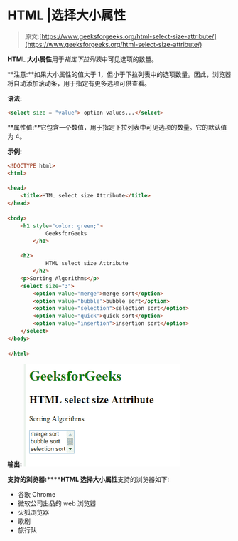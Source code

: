 # HTML |选择大小属性

> 原文:[https://www.geeksforgeeks.org/html-select-size-attribute/](https://www.geeksforgeeks.org/html-select-size-attribute/)

**HTML 大小属性**用于*指定下拉列表*中可见选项的数量。

**注意:**如果大小属性的值大于 1，但小于下拉列表中的选项数量。因此，浏览器将自动添加滚动条，用于指定有更多选项可供查看。

**语法:**

```html
<select size = "value"> option values...</select> 
```

**属性值:**它包含一个数值，用于指定下拉列表中可见选项的数量。它的默认值为 4。

**示例:**

```html
<!DOCTYPE html>
<html>

<head>
    <title>HTML select size Attribute</title>
</head>

<body>
    <h1 style="color: green;"> 
            GeeksforGeeks 
        </h1>

    <h2> 
            HTML select size Attribute 
        </h2>
    <p>Sorting Algorithms</p>
    <select size="3">
        <option value="merge">merge sort</option>
        <option value="bubble">bubble sort</option>
        <option value="selection">selection sort</option>
        <option value="quick">quick sort</option>
        <option value="insertion">insertion sort</option>
    </select>
</body>

</html>
```

**输出:**
![](img/6c5786fe2700d05e531abcaa6bb3ff71.png)

**支持的浏览器:****HTML 选择大小属性**支持的浏览器如下:

*   谷歌 Chrome
*   微软公司出品的 web 浏览器
*   火狐浏览器
*   歌剧
*   旅行队